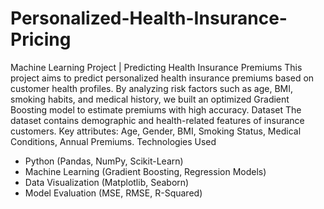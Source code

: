 # Personalized-Health-Insurance-Pricing
Machine Learning Project | Predicting Health Insurance Premiums
This project aims to predict personalized health insurance premiums based on customer health profiles. By analyzing risk factors such as age, BMI, smoking habits, and medical history, we built an optimized Gradient Boosting model to estimate premiums with high accuracy.
Dataset
The dataset contains demographic and health-related features of insurance customers.
Key attributes: Age, Gender, BMI, Smoking Status, Medical Conditions, Annual Premiums.
Technologies Used
* Python (Pandas, NumPy, Scikit-Learn)
* Machine Learning (Gradient Boosting, Regression Models)
* Data Visualization (Matplotlib, Seaborn)
* Model Evaluation (MSE, RMSE, R-Squared)
